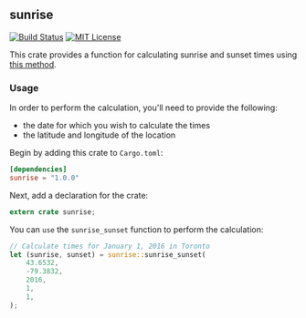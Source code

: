 ## sunrise

[![Build Status](https://travis-ci.org/nathan-osman/rust-sunrise.svg?branch=master)](https://travis-ci.org/nathan-osman/rust-sunrise)
[![MIT License](http://img.shields.io/badge/license-MIT-9370d8.svg?style=flat)](http://opensource.org/licenses/MIT)

This crate provides a function for calculating sunrise and sunset times using [this method](https://en.wikipedia.org/wiki/Sunrise_equation#Complete_calculation_on_Earth).

### Usage

In order to perform the calculation, you'll need to provide the following:

- the date for which you wish to calculate the times
- the latitude and longitude of the location

Begin by adding this crate to `Cargo.toml`:

```toml
[dependencies]
sunrise = "1.0.0"
```

Next, add a declaration for the crate:

```rust
extern crate sunrise;
```

You can `use` the `sunrise_sunset` function to perform the calculation:

```rust
// Calculate times for January 1, 2016 in Toronto
let (sunrise, sunset) = sunrise::sunrise_sunset(
    43.6532,
    -79.3832,
    2016,
    1,
    1,
);
```

